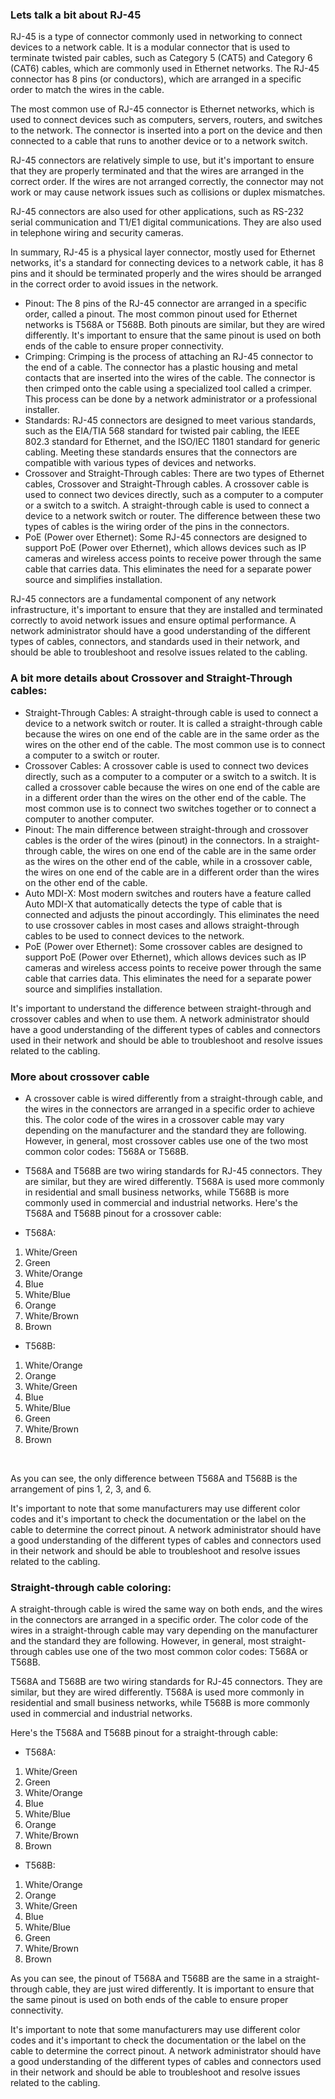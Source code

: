 ### Lets talk a bit about RJ-45

RJ-45 is a type of connector commonly used in networking to connect devices to a network cable. It is a modular connector that is used to terminate twisted pair cables, such as Category 5 (CAT5) and Category 6 (CAT6) cables, which are commonly used in Ethernet networks. The RJ-45 connector has 8 pins (or conductors), which are arranged in a specific order to match the wires in the cable.

The most common use of RJ-45 connector is Ethernet networks, which is used to connect devices such as computers, servers, routers, and switches to the network. The connector is inserted into a port on the device and then connected to a cable that runs to another device or to a network switch.

RJ-45 connectors are relatively simple to use, but it's important to ensure that they are properly terminated and that the wires are arranged in the correct order. If the wires are not arranged correctly, the connector may not work or may cause network issues such as collisions or duplex mismatches.

RJ-45 connectors are also used for other applications, such as RS-232 serial communication and T1/E1 digital communications. They are also used in telephone wiring and security cameras.

In summary, RJ-45 is a physical layer connector, mostly used for Ethernet networks, it's a standard for connecting devices to a network cable, it has 8 pins and it should be terminated properly and the wires should be arranged in the correct order to avoid issues in the network.


* Pinout: The 8 pins of the RJ-45 connector are arranged in a specific order, called a pinout. The most common pinout used for Ethernet networks is T568A or T568B. Both pinouts are similar, but they are wired differently. It's important to ensure that the same pinout is used on both ends of the cable to ensure proper connectivity.
* Crimping: Crimping is the process of attaching an RJ-45 connector to the end of a cable. The connector has a plastic housing and metal contacts that are inserted into the wires of the cable. The connector is then crimped onto the cable using a specialized tool called a crimper. This process can be done by a network administrator or a professional installer.
* Standards: RJ-45 connectors are designed to meet various standards, such as the EIA/TIA 568 standard for twisted pair cabling, the IEEE 802.3 standard for Ethernet, and the ISO/IEC 11801 standard for generic cabling. Meeting these standards ensures that the connectors are compatible with various types of devices and networks.
* Crossover and Straight-Through cables: There are two types of Ethernet cables, Crossover and Straight-Through cables. A crossover cable is used to connect two devices directly, such as a computer to a computer or a switch to a switch. A straight-through cable is used to connect a device to a network switch or router. The difference between these two types of cables is the wiring order of the pins in the connectors.
* PoE (Power over Ethernet): Some RJ-45 connectors are designed to support PoE (Power over Ethernet), which allows devices such as IP cameras and wireless access points to receive power through the same cable that carries data. This eliminates the need for a separate power source and simplifies installation.

RJ-45 connectors are a fundamental component of any network infrastructure, it's important to ensure that they are installed and terminated correctly to avoid network issues and ensure optimal performance. A network administrator should have a good understanding of the different types of cables, connectors, and standards used in their network, and should be able to troubleshoot and resolve issues related to the cabling.

### A bit more details about Crossover and Straight-Through cables:
* Straight-Through Cables: A straight-through cable is used to connect a device to a network switch or router. It is called a straight-through cable because the wires on one end of the cable are in the same order as the wires on the other end of the cable. The most common use is to connect a computer to a switch or router.
* Crossover Cables: A crossover cable is used to connect two devices directly, such as a computer to a computer or a switch to a switch. It is called a crossover cable because the wires on one end of the cable are in a different order than the wires on the other end of the cable. The most common use is to connect two switches together or to connect a computer to another computer.
* Pinout: The main difference between straight-through and crossover cables is the order of the wires (pinout) in the connectors. In a straight-through cable, the wires on one end of the cable are in the same order as the wires on the other end of the cable, while in a crossover cable, the wires on one end of the cable are in a different order than the wires on the other end of the cable.
* Auto MDI-X: Most modern switches and routers have a feature called Auto MDI-X that automatically detects the type of cable that is connected and adjusts the pinout accordingly. This eliminates the need to use crossover cables in most cases and allows straight-through cables to be used to connect devices to the network.
* PoE (Power over Ethernet): Some crossover cables are designed to support PoE (Power over Ethernet), which allows devices such as IP cameras and wireless access points to receive power through the same cable that carries data. This eliminates the need for a separate power source and simplifies installation.

It's important to understand the difference between straight-through and crossover cables and when to use them. A network administrator should have a good understanding of the different types of cables and connectors used in their network and should be able to troubleshoot and resolve issues related to the cabling.

### More about crossover cable
* A crossover cable is wired differently from a straight-through cable, and the wires in the connectors are arranged in a specific order to achieve this. The color code of the wires in a crossover cable may vary depending on the manufacturer and the standard they are following. However, in general, most crossover cables use one of the two most common color codes: T568A or T568B.
* T568A and T568B are two wiring standards for RJ-45 connectors. They are similar, but they are wired differently. T568A is used more commonly in residential and small business networks, while T568B is more commonly used in commercial and industrial networks.
Here's the T568A and T568B pinout for a crossover cable:

* T568A:

1. White/Green
2. Green
3. White/Orange
4. Blue
5. White/Blue
6. Orange
7. White/Brown
8. Brown

* T568B:
1. White/Orange
2. Orange
3. White/Green
4. Blue
5. White/Blue
6. Green
7. White/Brown
8. Brown

<br>

As you can see, the only difference between T568A and T568B is the arrangement of pins 1, 2, 3, and 6.

It's important to note that some manufacturers may use different color codes and it's important to check the documentation or the label on the cable to determine the correct pinout. A network administrator should have a good understanding of the different types of cables and connectors used in their network and should be able to troubleshoot and resolve issues related to the cabling.

### Straight-through cable coloring:
A straight-through cable is wired the same way on both ends, and the wires in the connectors are arranged in a specific order. The color code of the wires in a straight-through cable may vary depending on the manufacturer and the standard they are following. However, in general, most straight-through cables use one of the two most common color codes: T568A or T568B.

T568A and T568B are two wiring standards for RJ-45 connectors. They are similar, but they are wired differently. T568A is used more commonly in residential and small business networks, while T568B is more commonly used in commercial and industrial networks.

Here's the T568A and T568B pinout for a straight-through cable:

* T568A:

1. White/Green
2. Green
3. White/Orange
4. Blue
5. White/Blue
6. Orange
7. White/Brown
8. Brown

* T568B:

1. White/Orange
2. Orange
3. White/Green
4. Blue
5. White/Blue
6. Green
7. White/Brown
8. Brown

As you can see, the pinout of T568A and T568B are the same in a straight-through cable, they are just wired differently. It is important to ensure that the same pinout is used on both ends of the cable to ensure proper connectivity.

It's important to note that some manufacturers may use different color codes and it's important to check the documentation or the label on the cable to determine the correct pinout. A network administrator should have a good understanding of the different types of cables and connectors used in their network and should be able to troubleshoot and resolve issues related to the cabling.

